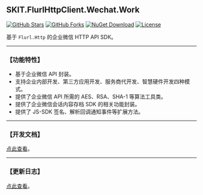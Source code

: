 ## SKIT.FlurlHttpClient.Wechat.Work

[![GitHub Stars](https://img.shields.io/github/stars/fudiwei/DotNetCore.SKIT.FlurlHttpClient.Wechat?logo=github&label=Stars)](https://github.com/fudiwei/DotNetCore.SKIT.FlurlHttpClient.Wechat) [![GitHub Forks](https://img.shields.io/github/forks/fudiwei/DotNetCore.SKIT.FlurlHttpClient.Wechat?logo=github&label=Forks)](https://github.com/fudiwei/DotNetCore.SKIT.FlurlHttpClient.Wechat) [![NuGet Download](https://img.shields.io/nuget/dt/SKIT.FlurlHttpClient.Wechat.Work.svg?sanitize=true&label=Downloads)](https://www.nuget.org/packages/SKIT.FlurlHttpClient.Wechat.Work) [![License](https://img.shields.io/github/license/fudiwei/DotNetCore.SKIT.FlurlHttpClient.Wechat?label=License)](https://mit-license.org/)

基于 `Flurl.Http` 的企业微信 HTTP API SDK。

---

### 【功能特性】

-   基于企业微信 API 封装。
-   支持企业内部开发、第三方应用开发、服务商代开发、智慧硬件开发四种模式。
-   提供了企业微信 API 所需的 AES、RSA、SHA-1 等算法工具类。
-   提供了企业微信会话内容存档 SDK 的相关功能封装。
-   提供了 JS-SDK 签名、解析回调通知事件等扩展方法。

---

### 【开发文档】

[点此查看](https://github.com/fudiwei/DotNetCore.SKIT.FlurlHttpClient.Wechat)。

---

### 【更新日志】

[点此查看](https://github.com/fudiwei/DotNetCore.SKIT.FlurlHttpClient.Wechat/blob/main/CHANGELOG.md)。
